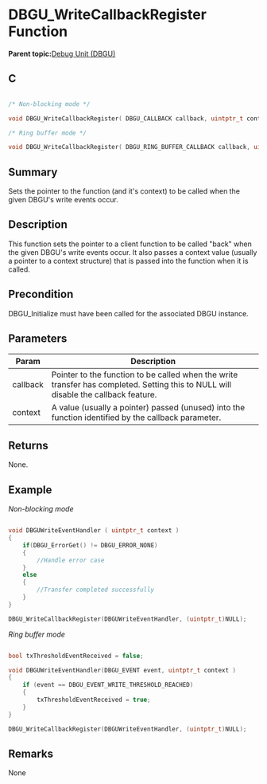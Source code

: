 # DBGU\_WriteCallbackRegister Function

**Parent topic:**[Debug Unit \(DBGU\)](GUID-97C41240-2AC0-4D05-A97E-83EB780C57A2.md)

## C

```c

/* Non-blocking mode */

void DBGU_WriteCallbackRegister( DBGU_CALLBACK callback, uintptr_t context )

/* Ring buffer mode */

void DBGU_WriteCallbackRegister( DBGU_RING_BUFFER_CALLBACK callback, uintptr_t context)
```

## Summary

Sets the pointer to the function \(and it's context\) to be called when the given DBGU's write events occur.

## Description

This function sets the pointer to a client function to be called "back" when the given DBGU's write events occur. It also passes a context value \(usually a pointer to a context structure\) that is passed into the function when it is called.

## Precondition

DBGU\_Initialize must have been called for the associated DBGU instance.

## Parameters

|Param|Description|
|-----|-----------|
|callback|Pointer to the function to be called when the write transfer has completed. Setting this to NULL will disable the callback feature.|
|context|A value \(usually a pointer\) passed \(unused\) into the function identified by the callback parameter.|

## Returns

None.

## Example

*Non-blocking mode*

```c

void DBGUWriteEventHandler ( uintptr_t context )
{
    if(DBGU_ErrorGet() != DBGU_ERROR_NONE)
    {
        //Handle error case
    }
    else
    {
        //Transfer completed successfully
    }
}

DBGU_WriteCallbackRegister(DBGUWriteEventHandler, (uintptr_t)NULL);
```

*Ring buffer mode*

```c

bool txThresholdEventReceived = false;

void DBGUWriteEventHandler(DBGU_EVENT event, uintptr_t context )
{
    if (event == DBGU_EVENT_WRITE_THRESHOLD_REACHED)
    {
        txThresholdEventReceived = true;
    }
}

DBGU_WriteCallbackRegister(DBGUWriteEventHandler, (uintptr_t)NULL);
```

## Remarks

None

